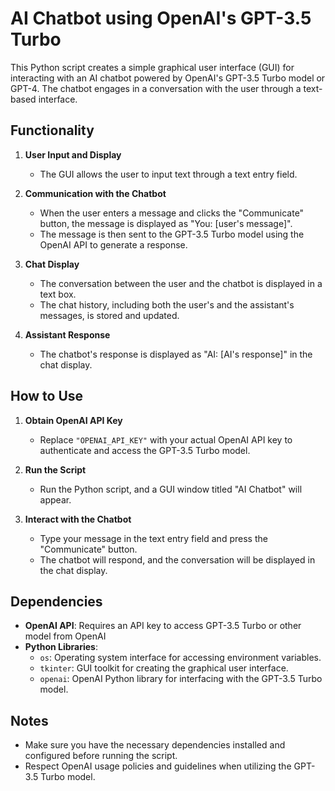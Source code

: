 # AI Chatbot using OpenAI's GPT-3.5 Turbo

This Python script creates a simple graphical user interface (GUI) for interacting with an AI chatbot powered by OpenAI's GPT-3.5 Turbo model or GPT-4. The chatbot engages in a conversation with the user through a text-based interface.

## Functionality

1. **User Input and Display**
   - The GUI allows the user to input text through a text entry field.

2. **Communication with the Chatbot**
   - When the user enters a message and clicks the "Communicate" button, the message is displayed as "You: [user's message]".
   - The message is then sent to the GPT-3.5 Turbo model using the OpenAI API to generate a response.

3. **Chat Display**
   - The conversation between the user and the chatbot is displayed in a text box.
   - The chat history, including both the user's and the assistant's messages, is stored and updated.

4. **Assistant Response**
   - The chatbot's response is displayed as "AI: [AI's response]" in the chat display.

## How to Use

1. **Obtain OpenAI API Key**
   - Replace `"OPENAI_API_KEY"` with your actual OpenAI API key to authenticate and access the GPT-3.5 Turbo model.

2. **Run the Script**
   - Run the Python script, and a GUI window titled "AI Chatbot" will appear.

3. **Interact with the Chatbot**
   - Type your message in the text entry field and press the "Communicate" button.
   - The chatbot will respond, and the conversation will be displayed in the chat display.

## Dependencies

- **OpenAI API**: Requires an API key to access GPT-3.5 Turbo or other model from OpenAI
- **Python Libraries**:
  - `os`: Operating system interface for accessing environment variables.
  - `tkinter`: GUI toolkit for creating the graphical user interface.
  - `openai`: OpenAI Python library for interfacing with the GPT-3.5 Turbo model.

## Notes

- Make sure you have the necessary dependencies installed and configured before running the script.
- Respect OpenAI usage policies and guidelines when utilizing the GPT-3.5 Turbo model.
